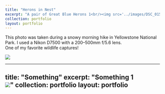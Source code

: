 ```yaml
---
title: "Herons in Nest"
excerpt: "A pair of Great Blue Herons 1<br/><img src='../images/DSC_0151.JPG'>"
collection: portfolio
layout: portfolio
---
```


This photo was taken during a snowy morning hike in Yellowstone National Park. I used a Nikon D7500 with a 200–500mm f/5.6 lens.  
One of my favorite wildlife captures!

<img src='{{ site.baseurl }}/images/DSC_0151.JPG'>

---
title: "Something"
excerpt: "Something 1<br/><img src='../images/DSC_1178.JPG'>"
collection: portfolio
layout: portfolio
---